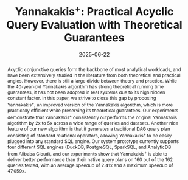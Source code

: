 ---
title:          "Yannakakis<sup>+</sup>: Practical Acyclic Query Evaluation with Theoretical Guarantees"
date:           2025-06-22
selected:       true
pub:            "Special Interest Group on Management of Data (SIGMOD)"
pub_date:       "2025"
abstract: >-
  Acyclic conjunctive queries form the backbone of most analytical workloads, and have been extensively studied in the literature from both theoretical and practical angles.  However, there is still a large divide between theory and practice.  While the 40-year-old Yannakakis algorithm has strong theoretical running time guarantees, it has not been adopted in real systems due to its high hidden constant factor. In this paper, we strive to close this gap by proposing Yannakakis<sup>+</sup>, an improved version of the Yannakakis algorithm, which is more practically efficient while preserving its theoretical guarantees.  Our experiments demonstrate that Yannakakis<sup>+</sup> consistently outperforms the original Yannakakis algorithm by 2x to 5x across a wide range of queries and datasets.

  Another nice feature of our new algorithm is that it generates a traditional DAG query plan consisting of standard relational operators, allowing Yannakakis<sup>+</sup> to be easily plugged into any standard SQL engine.  Our system prototype currently supports four different SQL engines (DuckDB, PostgreSQL, SparkSQL, and AnalyticDB from Alibaba Cloud), and our experiments show that Yannakakis<sup>+</sup> is able to deliver better performance than their native query plans on 160 out of the 162 queries tested, with an average speedup of 2.41x and a maximum speedup of 47,059x.
cover:          /assets/images/covers/Yan.Png
authors:
- Qichen Wang*
- Bingnan Chen*
- Binyang Dai
- Ke Yi
- Feifei Li
- Liang Lin
links:
  Paper: /assets/papers/Yan.pdf
---